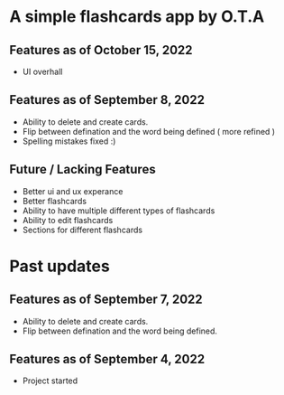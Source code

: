 # A simple flashcards app by O.T.A

## Features as of October 15, 2022
- UI overhall

## Features as of September 8, 2022
- Ability to delete and create cards. 
- Flip between defination and the word being defined ( more refined )
- Spelling mistakes fixed :)

## Future / Lacking Features 
- Better ui and ux experance 
- Better flashcards 
- Ability to have multiple different types of flashcards 
- Ability to edit flashcards 
- Sections for different flashcards


# Past updates
## Features as of September 7, 2022

- Ability to delete and create cards. 
- Flip between defination and the word being defined. 


## Features as of September 4, 2022 

- Project started
